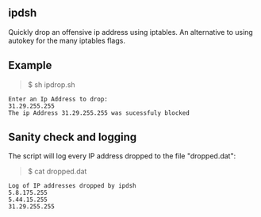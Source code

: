 ## ipdsh
Quickly drop an offensive ip address using iptables. An alternative to using autokey for the many iptables flags.
## Example

   >$ sh ipdrop.sh 
  
    Enter an Ip Address to drop:
    31.29.255.255 
    The ip Address 31.29.255.255 was sucessfuly blocked

## Sanity check and logging

The script will log every IP address dropped to the file "dropped.dat":

  >$ cat dropped.dat 
  
    Log of IP addresses dropped by ipdsh
    5.8.175.255
    5.44.15.255
    31.29.255.255
  
